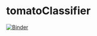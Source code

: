 # tomatoClassifier

[![Binder](https://mybinder.org/badge_logo.svg)](https://mybinder.org/v2/gh/meinzer1899/tomatoClassifier/main?urlpath=%2Fviola%2Frender%2Ftomato-classifier.ipynb)
